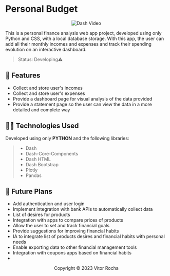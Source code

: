 # Personal Budget

<div align="center">

![Dash Video](https://user-images.githubusercontent.com/67192661/235944161-80ea2844-e5fa-407a-8a9b-b23c183bfeb6.gif)

</div>

This is a personal finance analysis web app project, developed using only Python and CSS, with a local database storage. With this app, the user can add all their monthly incomes and expenses and track their spending evolution on an interactive dashboard.

>Status: Developing⚠️

## 🔧 Features

- Collect and store user's incomes
- Collect and store user's expenses
- Provide a dashboard page for visual analysis of the data provided
- Provide a statement page so the user can view the data in a more detailed and complete way

## 👨‍💻 Technologies Used

Developed using only **PYTHON** and the following libraries:
> - Dash
> - Dash-Core-Components
> - Dash HTML
> - Dash Bootstrap
> - Plotly
> - Pandas

## 🚀 Future Plans

- Add authentication and user login
- Implement integration with bank APIs to automatically collect data
- List of desires for products
- Integration with apps to compare prices of products
- Allow the user to set and track financial goals
- Provide suggestions for improving financial habits
- IA to integrate list of products desires and financial habits with personal needs
- Enable exporting data to other financial management tools
- Integration with coupons apps based on financial habits
- 
<p align="center">Copyright © 2023 Vitor Rocha</p>
